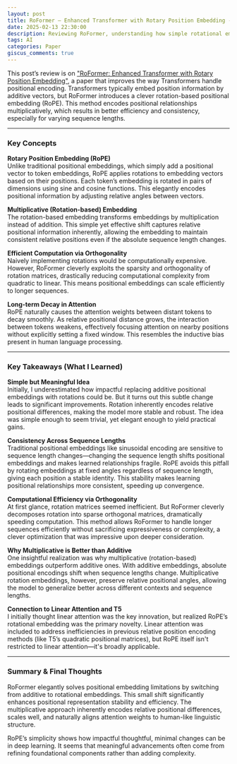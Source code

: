 ```yaml
---
layout: post
title: RoFormer – Enhanced Transformer with Rotary Position Embedding - Review
date: 2025-02-13 22:30:00
description: Reviewing RoFormer, understanding how simple rotational embedding can significantly boost Transformers by elegantly encoding positional information
tags: AI
categories: Paper
giscus_comments: true
---
```


This post’s review is on ["RoFormer: Enhanced Transformer with Rotary Position Embedding"](https://arxiv.org/abs/2104.09864), a paper that improves the way Transformers handle positional encoding. Transformers typically embed position information by additive vectors, but RoFormer introduces a clever rotation-based positional embedding (RoPE). This method encodes positional relationships multiplicatively, which results in better efficiency and consistency, especially for varying sequence lengths.

---

### Key Concepts

**Rotary Position Embedding (RoPE)**  
Unlike traditional positional embeddings, which simply add a positional vector to token embeddings, RoPE applies rotations to embedding vectors based on their positions. Each token’s embedding is rotated in pairs of dimensions using sine and cosine functions. This elegantly encodes positional information by adjusting relative angles between vectors.

**Multiplicative (Rotation-based) Embedding**  
The rotation-based embedding transforms embeddings by multiplication instead of addition. This simple yet effective shift captures relative positional information inherently, allowing the embedding to maintain consistent relative positions even if the absolute sequence length changes.

**Efficient Computation via Orthogonality**  
Naively implementing rotations would be computationally expensive. However, RoFormer cleverly exploits the sparsity and orthogonality of rotation matrices, drastically reducing computational complexity from quadratic to linear. This means positional embeddings can scale efficiently to longer sequences.

**Long-term Decay in Attention**  
RoPE naturally causes the attention weights between distant tokens to decay smoothly. As relative positional distance grows, the interaction between tokens weakens, effectively focusing attention on nearby positions without explicitly setting a fixed window. This resembles the inductive bias present in human language processing.

---

### Key Takeaways (What I Learned)

**Simple but Meaningful Idea**  
Initially, I underestimated how impactful replacing additive positional embeddings with rotations could be. But it turns out this subtle change leads to significant improvements. Rotation inherently encodes relative positional differences, making the model more stable and robust. The idea was simple enough to seem trivial, yet elegant enough to yield practical gains.

**Consistency Across Sequence Lengths**  
Traditional positional embeddings like sinusoidal encoding are sensitive to sequence length changes—changing the sequence length shifts positional embeddings and makes learned relationships fragile. RoPE avoids this pitfall by rotating embeddings at fixed angles regardless of sequence length, giving each position a stable identity. This stability makes learning positional relationships more consistent, speeding up convergence.

**Computational Efficiency via Orthogonality**  
At first glance, rotation matrices seemed inefficient. But RoFormer cleverly decomposes rotation into sparse orthogonal matrices, dramatically speeding computation. This method allows RoFormer to handle longer sequences efficiently without sacrificing expressiveness or complexity, a clever optimization that was impressive upon deeper consideration.

**Why Multiplicative is Better than Additive**  
One insightful realization was why multiplicative (rotation-based) embeddings outperform additive ones. With additive embeddings, absolute positional encodings shift when sequence lengths change. Multiplicative rotation embeddings, however, preserve relative positional angles, allowing the model to generalize better across different contexts and sequence lengths.

**Connection to Linear Attention and T5**  
I initially thought linear attention was the key innovation, but realized RoPE’s rotational embedding was the primary novelty. Linear attention was included to address inefficiencies in previous relative position encoding methods (like T5’s quadratic positional matrices), but RoPE itself isn't restricted to linear attention—it's broadly applicable.

---

### Summary & Final Thoughts
RoFormer elegantly solves positional embedding limitations by switching from additive to rotational embeddings. This small shift significantly enhances positional representation stability and efficiency. The multiplicative approach inherently encodes relative positional differences, scales well, and naturally aligns attention weights to human-like linguistic structure.

RoPE’s simplicity shows how impactful thoughtful, minimal changes can be in deep learning. It seems that meaningful advancements often come from refining foundational components rather than adding complexity.